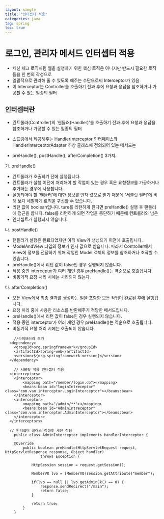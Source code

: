 ```yaml
---
layout: single
title: "인터셉터 적용"
categories: java
tag: spring
toc: true
---
```


# 로그인, 관리자 메서드 인터셉터 적용

- 세션 체크 로직처럼 웹을 실행하기 위한 핵심 로직은 아니지만 반드시 필요한 로직들을 한 번의 작성으로
- 일괄적으로 관리해 줄 수 있도록 해주는 수단으로써 Interceptor가 있음 
- 이 Interceptor는  Controller를 호출하기 전과 후에 요청과 응답을 참조하거나 가공할 수 있는 일종의 필터

## 인터셉터란
- 컨트롤러(Controller)의 '핸들러(Handler)'를 호출하기 전과 후에 요청과 응답을 참조하거나 가공할 수 있는 일종의 필터

- 스프링에서 제공해주는 HandlerInterceptor 인터페이스와 HandlerInterceptorAdapter 추상 클래스에 정의되어 있는 메서드는 
- preHandle(), postHandle(), afterCompletion() 3가지. 

가. preHandle()

- 컨트롤러가 호출되기 전에 실행됩니다.
-  컨트롤러가 실행 이전에 처리해야 할 작업이 있는 경우 혹은 요청정보를 가공하거나 추가하는 경우에 사용합니다.
- 실행되어야 할 '핸들러'에 대한 정보를 인자 값으로 받기 때문에 '서블릿 필터'에 비해 보다 세밀하게 로직을 구성할 수 있습니다.
- 리턴 값이 boolean입니다. ture를 리턴하게 된다면 preHandle() 실행 후 핸들러에 접근을 합니다. false를 리턴하게 되면 작업을 중단하기 때문에 컨트롤러와 남은 
- 인터셉트가 실행되지 않습니다.
 
나. postHandle()

- 핸들러가 실행은 완료되었지만 아직 View가 생성되기 이전에 호출됩니다.
- ModelAndView 타입의 정보가 인자 값으로 받습니다. 따라서 Controller에서 View에 정보를 전달하기 위해 작업한 Model 객체의 정보를 참조하거나 조작할 수 있습니다.
- preHandle()에서 리턴 값이 false인 경우 실행되지 않습니다.
- 적용 중인 interceptor가 여러 개인 경우 preHandle()는 역순으로 호출됩니다.
- 비동기적 요청 처리 시에는 처리되지 않는다.
 
다. afterCompletion()

- 모든 View에서 최종 결과를 생성하는 일을 포함한 모든 작업이 완료된 후에 실행됩니다.
- 요청 처리 중에 사용한 리소스를 반환해주기 적당한 메서드입니다.
- preHandle()에서 리턴 값이 false인 경우 실행되지 않습니다.
- 적용 중인 interceptor가 여러 개인 경우 preHandle()는 역순으로 호출됩니다.
- 비동기적 요청 처리 시에는 호출되지 않습니다.

```
	//라이브러리 추가
  <dependency>
    <groupId>org.springframework</groupId>
    <artifactId>spring-web</artifactId>
    <version>${org.springframework-version}</version>
  </dependency>

	// 서블릿 적용 인터셉터 적용
  <interceptors>
    <interceptor>
        <mapping path="/member/login.do"></mapping>
        <beans:bean id="loginIntreceptor" class="com.vam.interceptor.LoginInterceptor"></beans:bean>
    </interceptor>
    <interceptor>
        <mapping path="/admin/**"></mapping>
        <beans:bean id="AdminIntreceptor" class="com.vam.interceptor.AdminInterceptor"></beans:bean>
    </interceptor>
  </interceptors>

  // 인터셉터 클래스 작성후 세션 적용
	public class AdminInterceptor implements HandlerInterceptor {
	
	@Override
		public boolean preHandle(HttpServletRequest request, HttpServletResponse response, Object handler)
				throws Exception {
			
			HttpSession session = request.getSession();
			
			MemberVO lvo = (MemberVO)session.getAttribute("member");
			
			if(lvo == null || lvo.getAdminCk() == 0) {
				response.sendRedirect("/main");
				return false;
			}
		
			return true;
		}
	}
```




